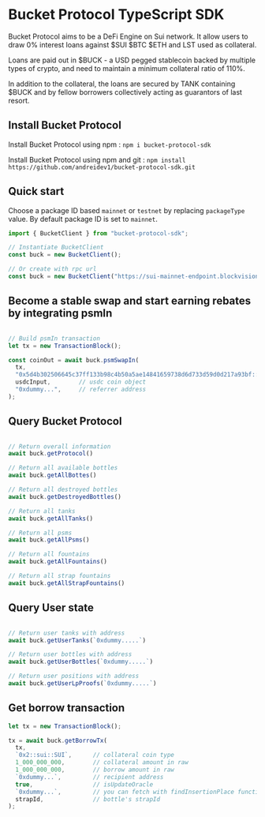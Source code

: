 # Bucket Protocol TypeScript SDK

Bucket Protocol aims to be a DeFi Engine on Sui network. It allow users to draw 0% interest loans against $SUI $BTC $ETH and LST used as collateral.

Loans are paid out in $BUCK - a USD pegged stablecoin backed by multiple types of crypto, and need to maintain a minimum collateral ratio of 110%.

In addition to the collateral, the loans are secured by TANK containing $BUCK and by fellow borrowers collectively acting as guarantors of last resort. 

## Install Bucket Protocol

Install Bucket Protocol using npm : `npm i bucket-protocol-sdk`

Install Bucket Protocol using npm and git : `npm install https://github.com/andreidev1/bucket-protocol-sdk.git`

## Quick start

Choose a package ID based `mainnet` or `testnet` by replacing `packageType` value. By default package ID is set to `mainnet`. 

```ts
import { BucketClient } from "bucket-protocol-sdk";

// Instantiate BucketClient
const buck = new BucketClient();

// Or create with rpc url
const buck = new BucketClient("https://sui-mainnet-endpoint.blockvision.org/");
```


## Become a stable swap and start earning rebates by integrating psmIn

```ts

// Build psmIn transaction
let tx = new TransactionBlock();

const coinOut = await buck.psmSwapIn(
  tx,
  "0x5d4b302506645c37ff133b98c4b50a5ae14841659738d6d733d59d0d217a93bf::coin::COIN",  // e.g USDC coin type
  usdcInput,        // usdc coin object
  "0xdummy...",     // referrer address
);

```

## Query Bucket Protocol

```ts

// Return overall information
await buck.getProtocol()

// Return all available bottles
await buck.getAllBottes()

// Return all destroyed bottles
await buck.getDestroyedBottles()

// Return all tanks
await buck.getAllTanks()

// Return all psms
await buck.getAllPsms()

// Return all fountains
await buck.getAllFountains()

// Return all strap fountains
await buck.getAllStrapFountains()

```

## Query User state

```ts

// Return user tanks with address
await buck.getUserTanks(`0xdummy.....`)

// Return user bottles with address
await buck.getUserBottles(`0xdummy.....`)

// Return user positions with address
await buck.getUserLpProofs(`0xdummy.....`)

```


## Get borrow transaction

```ts
let tx = new TransactionBlock();

tx = await buck.getBorrowTx(
  tx,
  `0x2::sui::SUI`,      // collateral coin type
  1_000_000_000,        // collateral amount in raw
  1_000_000_000,        // borrow amount in raw
  `0xdummy...`,         // recipient address
  true,                 // isUpdateOracle       
  `0xdummy...`,         // you can fetch with findInsertionPlace function
  strapId,              // bottle's strapId
);

```